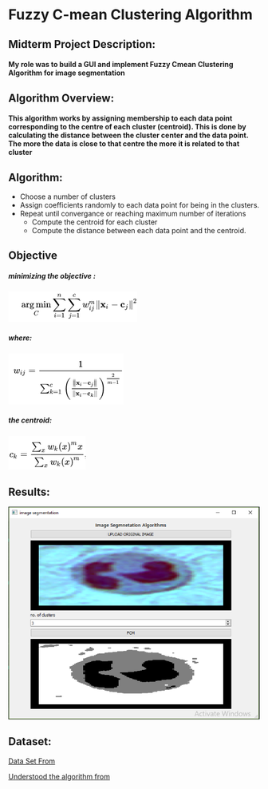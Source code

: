 # Fuzzy C-mean Clustering Algorithm

## Midterm Project Description:
#### My role was to build a GUI and implement Fuzzy Cmean Clustering Algorithm for image segmentation 
## Algorithm Overview:
#### This algorithm works by assigning membership to each data point corresponding to the centre of each cluster (centroid). This is done by calculating the distance between the cluster center and the data point. The more the data is close to that centre the more it is related to that cluster
## Algorithm:
* Choose a number of clusters
* Assign coefficients randomly to each data point for being in the clusters.
* Repeat until convergance or reaching maximum number of iterations
  * Compute the centroid for each cluster 
  * Compute the distance between each data point and the centroid.
## Objective
##### minimizing the objective : 
![](obj_function.PNG "objective function")
##### where: 
![](weights.PNG)
##### the centroid:
![](centroids.PNG) 


## Results:
![](Results.PNG) 

## Dataset:
[Data Set From](https://github.com/zxaoyou/segmentation_WBC)

[Understood the algorithm from](https://en.wikipedia.org/wiki/Fuzzy_clustering#General_description)
